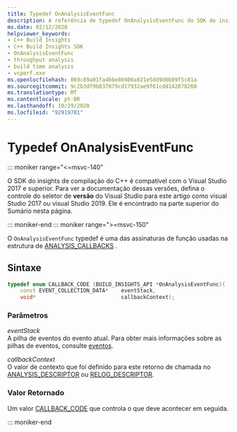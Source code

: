 ```yaml
---
title: Typedef OnAnalysisEventFunc
description: A referência de typedef OnAnalysisEventFunc do SDK do insights de compilação do C++.
ms.date: 02/12/2020
helpviewer_keywords:
- C++ Build Insights
- C++ Build Insights SDK
- OnAnalysisEventFunc
- throughput analysis
- build time analysis
- vcperf.exe
ms.openlocfilehash: 069c89a01fa466e86986a821e5dd9d0b09f5c81a
ms.sourcegitcommit: 9c2b3df9b837879cd17932ae9f61cdd142078260
ms.translationtype: MT
ms.contentlocale: pt-BR
ms.lasthandoff: 10/29/2020
ms.locfileid: "92919781"
---
```

# <a name="onanalysiseventfunc-typedef"></a>Typedef OnAnalysisEventFunc

::: moniker range="<=msvc-140"

O SDK do insights de compilação do C++ é compatível com o Visual Studio 2017 e superior. Para ver a documentação dessas versões, defina o controle do seletor de **versão** do Visual Studio para este artigo como visual Studio 2017 ou visual Studio 2019. Ele é encontrado na parte superior do Sumário nesta página.

::: moniker-end
::: moniker range=">=msvc-150"

O `OnAnalysisEventFunc` typedef é uma das assinaturas de função usadas na estrutura de [ANALYSIS_CALLBACKS](analysis-callbacks-struct.md) .

## <a name="syntax"></a>Sintaxe

```cpp
typedef enum CALLBACK_CODE (BUILD_INSIGHTS_API *OnAnalysisEventFunc)(
    const EVENT_COLLECTION_DATA*    eventStack,
    void*                           callbackContext);
```

### <a name="parameters"></a>Parâmetros

*eventStack*\
A pilha de eventos do evento atual. Para obter mais informações sobre as pilhas de eventos, consulte [eventos](../event-table.md).

*callbackContext*\
O valor de contexto que foi definido para este retorno de chamada no [ANALYSIS_DESCRIPTOR](analysis-descriptor-struct.md) ou [RELOG_DESCRIPTOR](relog-descriptor-struct.md).

### <a name="return-value"></a>Valor Retornado

Um valor [CALLBACK_CODE](callback-code-enum.md) que controla o que deve acontecer em seguida.

::: moniker-end
